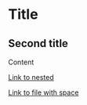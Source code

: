 # Title

## Second title
Content

[Link to nested](./second%20level/nested.md)

[Link to file with space](./second%20level/nested%20with%20space.md)